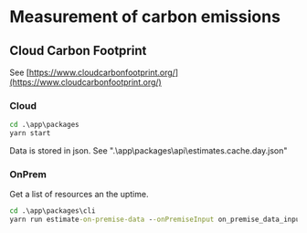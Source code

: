 # Measurement of carbon emissions

## Cloud Carbon Footprint

See [https://www.cloudcarbonfootprint.org/](https://www.cloudcarbonfootprint.org/)

### Cloud

``` cmd
cd .\app\packages
yarn start
```

Data is stored in json. See ".\app\packages\api\estimates.cache.day.json"

### OnPrem

Get a list of resources an the uptime.

``` cmd
cd .\app\packages\cli
yarn run estimate-on-premise-data --onPremiseInput on_premise_data_input.csv --onPremiseOutput out.csv
```

